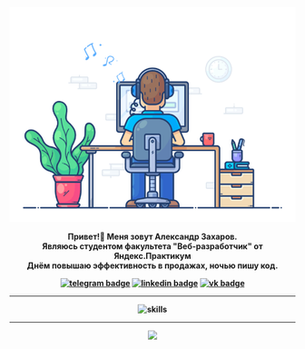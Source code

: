 <div align="center" width="50">
  
<img src="https://github.com/alexzkv/alexzkv/blob/main/dev-working.gif?raw=true" href="https://github.com/alexzkv" alt="Hello Coders" width="550"/><br> 
  
<p><strong>Привет!🤝 Меня зовут Александр Захаров. 
<br>Являюсь студентом факультета "Веб-разработчик" от Яндекс.Практикум
<br>Днём повышаю эффективность в продажах, ночью пишу код.

[![telegram badge](https://img.shields.io/badge/alexzkv-grey?style=flat&logo=telegram)](https://t.me/alexzkv)
[![linkedin badge](https://img.shields.io/badge/alexzkv-grey?style=flat&logo=linkedin)](https://www.linkedin.com/mwlite/in/alexzkv)
[![vk badge](https://img.shields.io/badge/alexzkv-grey?style=flat&logo=vk)](https://vk.com/alexzkv)
  
<hr></hr>
  
![skills](https://skillicons.dev/icons?i=html,css,js,nodejs,react,git,webpack,figma,markdown,vscode&theme=light)

<hr></hr>

<p>
<img src="https://visitor-badge.laobi.icu/badge?page_id=alexzkv"/>       
</p>

</div>
